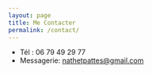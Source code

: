 ```yaml
---
layout: page
title: Me Contacter
permalink: /contact/
---
```


* Tél : 06 79 49 29 77
* Messagerie: [nathetpattes@gmail.com](mailto:nathetpattes@gmail.com)

